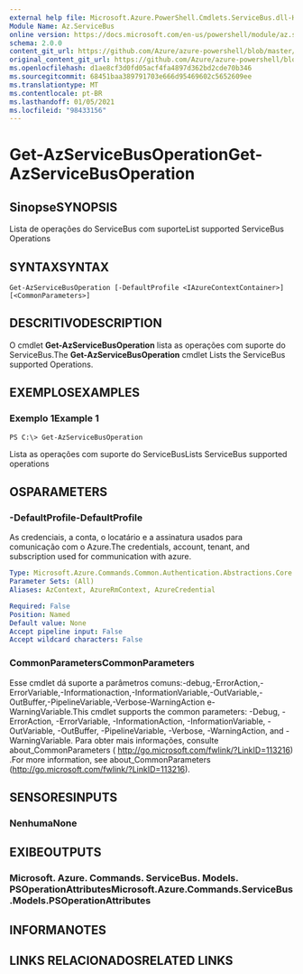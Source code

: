 ```yaml
---
external help file: Microsoft.Azure.PowerShell.Cmdlets.ServiceBus.dll-Help.xml
Module Name: Az.ServiceBus
online version: https://docs.microsoft.com/en-us/powershell/module/az.servicebus/get-azservicebusoperation
schema: 2.0.0
content_git_url: https://github.com/Azure/azure-powershell/blob/master/src/ServiceBus/ServiceBus/help/Get-AzServiceBusOperation.md
original_content_git_url: https://github.com/Azure/azure-powershell/blob/master/src/ServiceBus/ServiceBus/help/Get-AzServiceBusOperation.md
ms.openlocfilehash: d1ae8cf3d0fd05acf4fa4897d362bd2cde70b346
ms.sourcegitcommit: 68451baa389791703e666d95469602c5652609ee
ms.translationtype: MT
ms.contentlocale: pt-BR
ms.lasthandoff: 01/05/2021
ms.locfileid: "98433156"
---
```

# <span data-ttu-id="ec150-101">Get-AzServiceBusOperation</span><span class="sxs-lookup"><span data-stu-id="ec150-101">Get-AzServiceBusOperation</span></span>

## <span data-ttu-id="ec150-102">Sinopse</span><span class="sxs-lookup"><span data-stu-id="ec150-102">SYNOPSIS</span></span>
<span data-ttu-id="ec150-103">Lista de operações do ServiceBus com suporte</span><span class="sxs-lookup"><span data-stu-id="ec150-103">List supported ServiceBus Operations</span></span>

## <span data-ttu-id="ec150-104">SYNTAX</span><span class="sxs-lookup"><span data-stu-id="ec150-104">SYNTAX</span></span>

```
Get-AzServiceBusOperation [-DefaultProfile <IAzureContextContainer>] [<CommonParameters>]
```

## <span data-ttu-id="ec150-105">DESCRITIVO</span><span class="sxs-lookup"><span data-stu-id="ec150-105">DESCRIPTION</span></span>
<span data-ttu-id="ec150-106">O cmdlet **Get-AzServiceBusOperation** lista as operações com suporte do ServiceBus.</span><span class="sxs-lookup"><span data-stu-id="ec150-106">The **Get-AzServiceBusOperation** cmdlet Lists the ServiceBus supported Operations.</span></span>

## <span data-ttu-id="ec150-107">EXEMPLOS</span><span class="sxs-lookup"><span data-stu-id="ec150-107">EXAMPLES</span></span>

### <span data-ttu-id="ec150-108">Exemplo 1</span><span class="sxs-lookup"><span data-stu-id="ec150-108">Example 1</span></span>
```
PS C:\> Get-AzServiceBusOperation
```

<span data-ttu-id="ec150-109">Lista as operações com suporte do ServiceBus</span><span class="sxs-lookup"><span data-stu-id="ec150-109">Lists ServiceBus supported operations</span></span>

## <span data-ttu-id="ec150-110">OS</span><span class="sxs-lookup"><span data-stu-id="ec150-110">PARAMETERS</span></span>

### <span data-ttu-id="ec150-111">-DefaultProfile</span><span class="sxs-lookup"><span data-stu-id="ec150-111">-DefaultProfile</span></span>
<span data-ttu-id="ec150-112">As credenciais, a conta, o locatário e a assinatura usados para comunicação com o Azure.</span><span class="sxs-lookup"><span data-stu-id="ec150-112">The credentials, account, tenant, and subscription used for communication with azure.</span></span>

```yaml
Type: Microsoft.Azure.Commands.Common.Authentication.Abstractions.Core.IAzureContextContainer
Parameter Sets: (All)
Aliases: AzContext, AzureRmContext, AzureCredential

Required: False
Position: Named
Default value: None
Accept pipeline input: False
Accept wildcard characters: False
```

### <span data-ttu-id="ec150-113">CommonParameters</span><span class="sxs-lookup"><span data-stu-id="ec150-113">CommonParameters</span></span>
<span data-ttu-id="ec150-114">Esse cmdlet dá suporte a parâmetros comuns:-debug,-ErrorAction,-ErrorVariable,-Informationaction,-InformationVariable,-OutVariable,-OutBuffer,-PipelineVariable,-Verbose-WarningAction e-WarningVariable.</span><span class="sxs-lookup"><span data-stu-id="ec150-114">This cmdlet supports the common parameters: -Debug, -ErrorAction, -ErrorVariable, -InformationAction, -InformationVariable, -OutVariable, -OutBuffer, -PipelineVariable, -Verbose, -WarningAction, and -WarningVariable.</span></span> <span data-ttu-id="ec150-115">Para obter mais informações, consulte about_CommonParameters ( http://go.microsoft.com/fwlink/?LinkID=113216) .</span><span class="sxs-lookup"><span data-stu-id="ec150-115">For more information, see about_CommonParameters (http://go.microsoft.com/fwlink/?LinkID=113216).</span></span>

## <span data-ttu-id="ec150-116">SENSORES</span><span class="sxs-lookup"><span data-stu-id="ec150-116">INPUTS</span></span>

### <span data-ttu-id="ec150-117">Nenhuma</span><span class="sxs-lookup"><span data-stu-id="ec150-117">None</span></span>

## <span data-ttu-id="ec150-118">EXIBE</span><span class="sxs-lookup"><span data-stu-id="ec150-118">OUTPUTS</span></span>

### <span data-ttu-id="ec150-119">Microsoft. Azure. Commands. ServiceBus. Models. PSOperationAttributes</span><span class="sxs-lookup"><span data-stu-id="ec150-119">Microsoft.Azure.Commands.ServiceBus.Models.PSOperationAttributes</span></span>

## <span data-ttu-id="ec150-120">INFORMA</span><span class="sxs-lookup"><span data-stu-id="ec150-120">NOTES</span></span>

## <span data-ttu-id="ec150-121">LINKS RELACIONADOS</span><span class="sxs-lookup"><span data-stu-id="ec150-121">RELATED LINKS</span></span>
